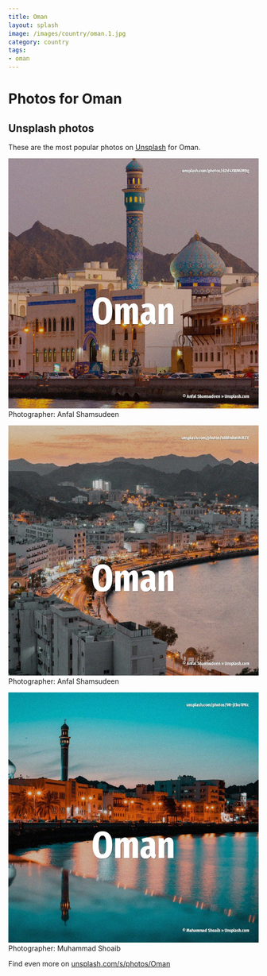 ```yaml
---
title: Oman
layout: splash
image: /images/country/oman.1.jpg
category: country
tags:
- oman
---
```

# Photos for Oman
 
## Unsplash photos
These are the most popular photos on [Unsplash](https://unsplash.com) for Oman.
 
![Oman](/images/country/oman.1.jpg)
Photographer:  Anfal Shamsudeen
 
![Oman](/images/country/oman.2.jpg)
Photographer:  Anfal Shamsudeen
 
![Oman](/images/country/oman.3.jpg)
Photographer:  Muhammad Shoaib
 
Find even more on [unsplash.com/s/photos/Oman](https://unsplash.com/s/photos/Oman)
 
